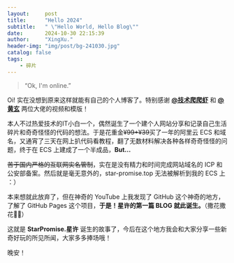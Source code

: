 ```yaml
---
layout:     post
title:      "Hello 2024"
subtitle:   " \"Hello World, Hello Blog\""
date:       2024-10-30 22:15:39
author:     "XingXu."
header-img: "img/post/bg-241030.jpg"
catalog: false
tags:
    - 碎片
---
```


> “Ok, I'm online.”


Oi! 实在没想到原来这样就能有自己的个人博客了。特别感谢 [**@技术爬爬虾**](https://github.com/tech-shrimp) 和 [**@黄玄**](https://github.com/Huxpro) 两位大佬的视频和模版！

本人不过热爱技术的IT小白一个，偶然诞生了一个建个人网站分享和记录自己生活碎片和奇奇怪怪的代码的想法。于是花重金~~¥99+¥39~~买了一年的阿里云 ECS 和域名，又通宵了三天在网上扒代码看教程，翻了无数材料解决各种各样奇奇怪怪的问题，终于在 ECS 上建成了一个半成品，**But...**

~~苦于国内严格的互联网实名管制~~，实在是没有精力和时间完成网站域名的 ICP 和公安部备案。然后就是毫无意外的，star-promise.top 无法被解析到我的 ECS 上 ：）

本来想就此放弃了，但在神奇的 YouTube 上我发现了 GitHub 这个神奇的地方，了解了 GitHub Pages 这个项目，**于是！星许的第一篇 BLOG 就此诞生。**（撒花撒花🎉🎉）

这就是 **StarPromise.星许** 诞生的故事了，今后在这个地方我会和大家分享一些新奇好玩的所见所闻，大家多多捧场哦！

晚安！

